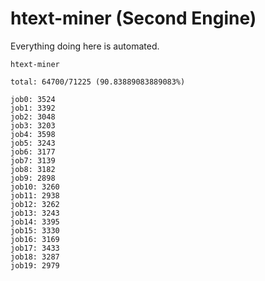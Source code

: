 # htext-miner (Second Engine)

Everything doing here is automated.

```
htext-miner

total: 64700/71225 (90.83889083889083%)

job0: 3524
job1: 3392
job2: 3048
job3: 3203
job4: 3598
job5: 3243
job6: 3177
job7: 3139
job8: 3182
job9: 2898
job10: 3260
job11: 2938
job12: 3262
job13: 3243
job14: 3395
job15: 3330
job16: 3169
job17: 3433
job18: 3287
job19: 2979
```
